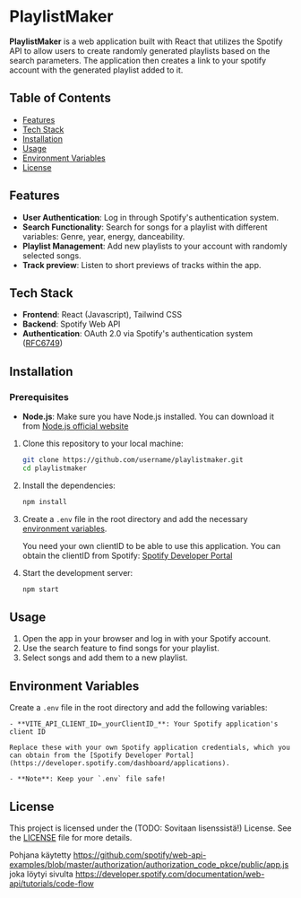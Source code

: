 # PlaylistMaker

**PlaylistMaker** is a web application built with React that utilizes the Spotify API to allow users to create randomly generated playlists based on the search parameters. The application then creates a link to your spotify account with the generated playlist added to it.

## Table of Contents

- [Features](#features)
- [Tech Stack](#tech-stack)
- [Installation](#installation)
- [Usage](#usage)
- [Environment Variables](#environment-variables)
- [License](#license)

## Features

- **User Authentication**: Log in through Spotify's authentication system.
- **Search Functionality**: Search for songs for a playlist with different variables: Genre, year, energy, danceability.
- **Playlist Management**: Add new playlists to your account with randomly selected songs.
- **Track preview**: Listen to short previews of tracks within the app.

## Tech Stack

- **Frontend**: React (Javascript), Tailwind CSS
- **Backend**: Spotify Web API
- **Authentication**: OAuth 2.0 via Spotify's authentication system ([RFC6749](https://datatracker.ietf.org/doc/html/rfc6749))

## Installation

### Prerequisites

- **Node.js**: Make sure you have Node.js installed. You can download it from [Node.js official website](https://nodejs.org/)

1. Clone this repository to your local machine:

    ```bash
    git clone https://github.com/username/playlistmaker.git
    cd playlistmaker
    ```

2. Install the dependencies:

    ```bash
    npm install
    ```

3. Create a `.env` file in the root directory and add the necessary [environment variables](#environment-variables).

    You need your own clientID to be able to use this application. You can obtain the clientID from Spotify: [Spotify Developer Portal](https://developer.spotify.com/documentation/web-api)

4. Start the development server:

    ```bash
    npm start
    ```

## Usage

1. Open the app in your browser and log in with your Spotify account.
2. Use the search feature to find songs for your playlist.
3. Select songs and add them to a new playlist.

## Environment Variables

Create a `.env` file in the root directory and add the following variables:

    - **VITE_API_CLIENT_ID=_yourClientID_**: Your Spotify application's client ID

    Replace these with your own Spotify application credentials, which you can obtain from the [Spotify Developer Portal](https://developer.spotify.com/dashboard/applications).

    - **Note**: Keep your `.env` file safe!

## License

This project is licensed under the (TODO: Sovitaan lisenssistä!) License. See the [LICENSE](LICENSE) file for more details.


Pohjana käytetty https://github.com/spotify/web-api-examples/blob/master/authorization/authorization_code_pkce/public/app.js
joka löytyi sivulta https://developer.spotify.com/documentation/web-api/tutorials/code-flow
